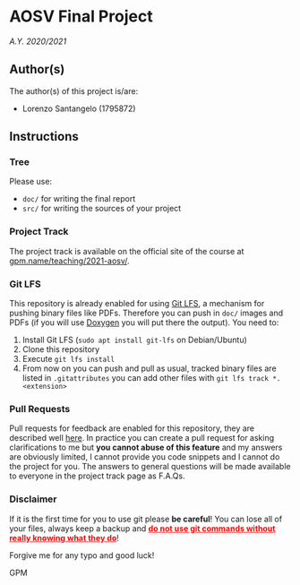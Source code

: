 # AOSV Final Project
_A.Y. 2020/2021_

## Author(s)

The author(s) of this project is/are:
- Lorenzo Santangelo (1795872)

## Instructions

### Tree

Please use:
- `doc/` for writing the final report
- `src/` for writing the sources of your project

### Project Track

The project track is available on the official site of the course at [gpm.name/teaching/2021-aosv/](https://gpm.name/teaching/2021-aosv/).

### Git LFS

This repository is already enabled for using [Git LFS](https://git-lfs.github.com/), a mechanism for pushing binary files like PDFs. Therefore you can push in `doc/` images and PDFs (if you will use [Doxygen](https://github.com/doxygen/doxygen) you will put there the output). You need to:

1. Install Git LFS (`sudo apt install git-lfs` on Debian/Ubuntu)
2. Clone this repository
3. Execute `git lfs install`
4. From now on you can push and pull as usual, tracked binary files are listed in `.gitattributes` you can add other files with `git lfs track *.<extension>`

### Pull Requests

Pull requests for feedback are enabled for this repository, they are described well [here](https://docs.github.com/en/education/manage-coursework-with-github-classroom/leave-feedback-with-pull-requests). In practice you can create a pull request for asking clarifications to me but **you cannot abuse of this feature** and my answers are obviously limited, I cannot provide you code snippets and I cannot do the project for you. The answers to general questions will be made available to everyone in the project track page as F.A.Qs. 

### Disclaimer

If it is the first time for you to use git please **be careful**! You can lose all of your files, always keep a backup and <u style="color:red"><b>do not use git commands without really knowing what they do</u></b>!

Forgive me for any typo and good luck!

GPM
